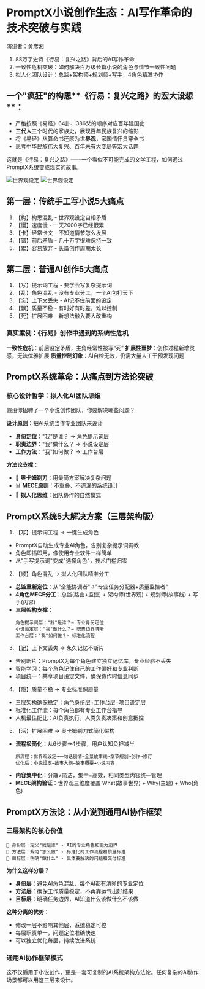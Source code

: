 # PromptX小说创作生态：AI写作革命的技术突破与实践
演讲者：黄彦湘
1. 88万字史诗《行易：复兴之路》背后的AI写作革命
2. 一致性危机突破：如何解决百万级长篇小说的角色与情节一致性问题
3. 拟人化团队设计：总监+架构师+规划师+写手，4角色精准协作


## 一个"疯狂"的构思**《行易：复兴之路》的宏大设想**：

- 严格按照《易经》64卦、386爻的顺序对应百年建国史
- **三代人**三个时代的家族史，展现百年民族复兴的缩影
- 将《易经》从算命书还原为**世界观**，家国情怀贯穿全书
- 思考中华民族伟大复兴、百年未有大变局等宏大话题


这就是《行易：复兴之路》——一个看似不可能完成的文学工程，如何通过PromptX系统变成现实的故事。

![世界观设定](./0、第一版.jpg)
![世界观设定](./0、第二版.jpg)

## 第一层：传统手工写小说5大痛点

  1. 【构】构思混乱 - 世界观设定自相矛盾
  2. 【慢】速度慢 - 一天2000字已经很累
  3. 【卡】经常卡文 - 不知道情节怎么发展
  4. 【错】前后矛盾 - 几十万字很难保持一致
  5. 【累】容易放弃 - 长篇创作周期太长

##  第二层：普通AI创作5大痛点

  1. 【写】提示词工程 - 要学会写复杂提示词
  2. 【乱】角色混乱 - 没有专业分工，一个AI包打天下
  3. 【忘】上下文丢失 - AI记不住前面的设定
  4. 【飘】质量不稳 - 有时好有时差，难以控制
  5. 【死】扩展困难 - 新想法融入要大改重构

### 真实案例：《行易》创作中遇到的系统性危机

**一致性危机**：前后设定矛盾，主角经常性被写“死”
**扩展性噩梦**：创作过程新增灵感，无法优雅扩展
**质量控制幻象**：AI自检无效，仍需大量人工干预发现问题


## PromptX系统革命：从痛点到方法论突破

### 核心设计哲学：拟人化AI团队思维

假设你招聘了一个小说创作团队，你要解决哪些问题？


**设计原则**：把AI系统当作专业团队来设计
- **身份定位**："我"是谁？ → 角色提示词层
- **职责边界**："我"做什么？ → 小说设定层
- **工作方法**："我"如何做？ → 工作台层

**方法论支撑**：
- 🔪 **奥卡姆剃刀**：用最简方案解决复杂问题
- 📊 **MECE原则**：不重叠、不遗漏的系统设计
- 👥 **拟人化思维**：团队协作的自然模式

## PromptX系统5大解决方案（三层架构版）

1. 【写】提示词工程 → 一键生成角色
- PromptX自动生成专业AI角色，告别复杂提示词调教
- 角色即插即用，像使用专业软件一样简单
- 从"手写提示词"变成"选择角色"，技术门槛归零

2. 【顺】角色混乱 → 拟人化团队精准分工
- **总监重新定位**：从"全能协调者"→"专业任务分配器+质量监控者"
- **4角色MECE分工**：总监(路由+监控) + 架构师(世界观) + 规划师(故事线) + 写手(内容)
- **三层架构支撑**：
  ```
  角色提示词层："我"是谁？→ 专业身份定位
  小说设定层："我"做什么？→ 职责边界清晰
  工作台层："我"如何做？→ 标准化流程
  ```

3. 【记】上下文丢失 → 永久记忆不断片
- 告别断片：PromptX为每个角色建立独立记忆库，专业经验不丢失
- 智能学习：每个角色记住自己的工作偏好和专业判断
- 项目统一：共享项目设定文件，确保协作时信息同步

4. 【质】质量不稳 → 专业标准保质量
- 三层架构确保稳定：角色身份层+工作台层+项目设定层
- 标准化工作流：每个角色都有专业工作台指导
- 人机最佳配比：AI负责执行，人类负责决策和创意把控

5. 【活】扩展困难 → 奥卡姆剃刀式简化架构
- **流程极简化**：从6步骤→4步骤，用户认知负担减半
  ```
  原流程：世界观设定→一句话剧情→全景故事线→章节规划→创作→修订
  优化后：小说设定→故事大纲→故事概要→小说内容
  ```
- **内容集中化**：分散≠简洁，集中=高效，相同类型内容统一管理
- **MECE架构验证**：世界观三维度覆盖 What(故事世界) + Why(主题) + Who(角色)


## PromptX方法论：从小说到通用AI协作框架

### 三层架构的核心价值

```
🧠 身份层：定义"我是谁" - AI的专业角色和能力边界
🔧 方法层：规范"怎么做" - 标准化的工作流程和质量标准
🎯 目标层：明确"做什么" - 具体要解决的问题和交付标准
```

**为什么这样分层？**
- **身份层**：避免AI角色混乱，每个AI都有清晰的专业定位
- **方法层**：确保工作质量稳定，不再靠运气出好结果
- **目标层**：明确任务边界，AI知道什么该做什么不该做

**这种分离的优势**：
- 修改一层不影响其他层，系统稳定可控
- 每层职责单一，问题定位准确快速
- 可以独立优化每层，持续改进系统

### 通用AI协作框架模式

这不仅适用于小说创作，更是一套可复制的AI系统架构方法论。任何复杂的AI协作场景都可以用这三层来设计。

